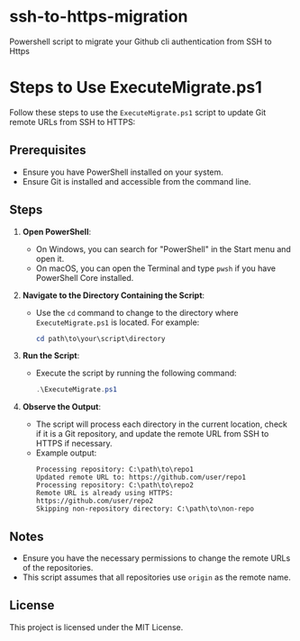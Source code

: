 # ssh-to-https-migration
Powershell script to migrate your Github cli authentication from SSH to Https


# Steps to Use ExecuteMigrate.ps1

Follow these steps to use the `ExecuteMigrate.ps1` script to update Git remote URLs from SSH to HTTPS:

## Prerequisites

- Ensure you have PowerShell installed on your system.
- Ensure Git is installed and accessible from the command line.

## Steps

1. **Open PowerShell**:
    - On Windows, you can search for "PowerShell" in the Start menu and open it.
    - On macOS, you can open the Terminal and type `pwsh` if you have PowerShell Core installed.

2. **Navigate to the Directory Containing the Script**:
    - Use the `cd` command to change to the directory where `ExecuteMigrate.ps1` is located. For example:
      ```powershell
      cd path\to\your\script\directory
      ```

3. **Run the Script**:
    - Execute the script by running the following command:
      ```powershell
      .\ExecuteMigrate.ps1
      ```

4. **Observe the Output**:
    - The script will process each directory in the current location, check if it is a Git repository, and update the remote URL from SSH to HTTPS if necessary.
    - Example output:
      ```
      Processing repository: C:\path\to\repo1
      Updated remote URL to: https://github.com/user/repo1
      Processing repository: C:\path\to\repo2
      Remote URL is already using HTTPS: https://github.com/user/repo2
      Skipping non-repository directory: C:\path\to\non-repo
      ```

## Notes

- Ensure you have the necessary permissions to change the remote URLs of the repositories.
- This script assumes that all repositories use `origin` as the remote name.

## License

This project is licensed under the MIT License.